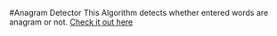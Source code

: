 #Anagram Detector
 This Algorithm detects whether entered words are anagram or not.
<a href="https://anagram-detector.surge.sh/">Check it out here</a>
